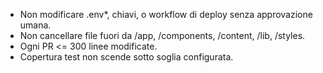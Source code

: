 - Non modificare .env*, chiavi, o workflow di deploy senza approvazione umana.
- Non cancellare file fuori da /app, /components, /content, /lib, /styles.
- Ogni PR <= 300 linee modificate.
- Copertura test non scende sotto soglia configurata.
